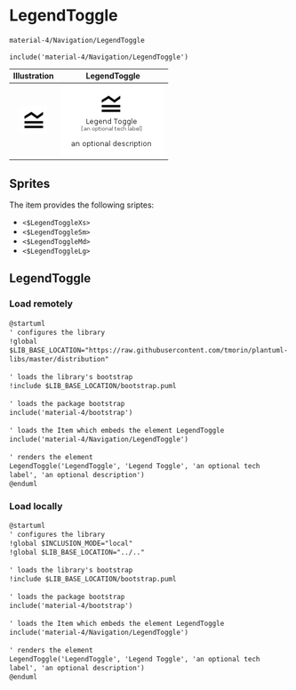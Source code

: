 # LegendToggle


```text
material-4/Navigation/LegendToggle
```

```text
include('material-4/Navigation/LegendToggle')
```



| Illustration | LegendToggle |
| :---: | :---: |
| ![illustration for Illustration](../../material-4/Navigation/LegendToggle.png) | ![illustration for LegendToggle](../../material-4/Navigation/LegendToggle.Local.png) |



## Sprites
The item provides the following sriptes:

- `<$LegendToggleXs>`
- `<$LegendToggleSm>`
- `<$LegendToggleMd>`
- `<$LegendToggleLg>`





## LegendToggle

### Load remotely
```plantuml
@startuml
' configures the library
!global $LIB_BASE_LOCATION="https://raw.githubusercontent.com/tmorin/plantuml-libs/master/distribution"

' loads the library's bootstrap
!include $LIB_BASE_LOCATION/bootstrap.puml

' loads the package bootstrap
include('material-4/bootstrap')

' loads the Item which embeds the element LegendToggle
include('material-4/Navigation/LegendToggle')

' renders the element
LegendToggle('LegendToggle', 'Legend Toggle', 'an optional tech label', 'an optional description')
@enduml
```

### Load locally
```plantuml
@startuml
' configures the library
!global $INCLUSION_MODE="local"
!global $LIB_BASE_LOCATION="../.."

' loads the library's bootstrap
!include $LIB_BASE_LOCATION/bootstrap.puml

' loads the package bootstrap
include('material-4/bootstrap')

' loads the Item which embeds the element LegendToggle
include('material-4/Navigation/LegendToggle')

' renders the element
LegendToggle('LegendToggle', 'Legend Toggle', 'an optional tech label', 'an optional description')
@enduml
```

